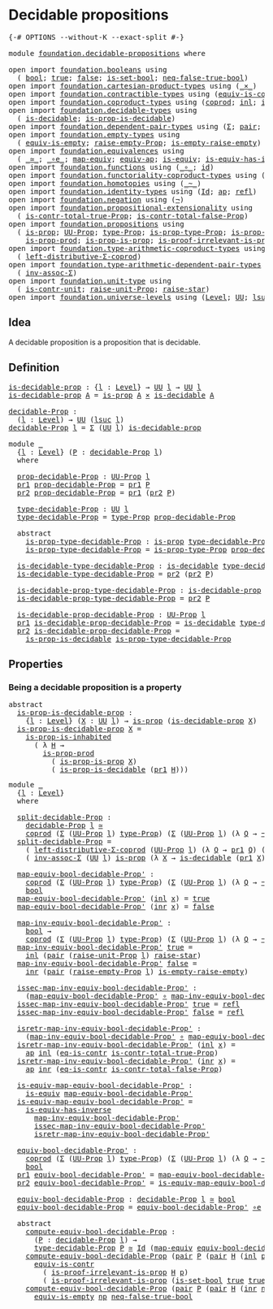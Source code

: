 # Decidable propositions

<pre class="Agda"><a id="35" class="Symbol">{-#</a> <a id="39" class="Keyword">OPTIONS</a> <a id="47" class="Pragma">--without-K</a> <a id="59" class="Pragma">--exact-split</a> <a id="73" class="Symbol">#-}</a>

<a id="78" class="Keyword">module</a> <a id="85" href="foundation.decidable-propositions.html" class="Module">foundation.decidable-propositions</a> <a id="119" class="Keyword">where</a>

<a id="126" class="Keyword">open</a> <a id="131" class="Keyword">import</a> <a id="138" href="foundation.booleans.html" class="Module">foundation.booleans</a> <a id="158" class="Keyword">using</a>
  <a id="166" class="Symbol">(</a> <a id="168" href="foundation.booleans.html#1019" class="Datatype">bool</a><a id="172" class="Symbol">;</a> <a id="174" href="foundation.booleans.html#1043" class="InductiveConstructor">true</a><a id="178" class="Symbol">;</a> <a id="180" href="foundation.booleans.html#1048" class="InductiveConstructor">false</a><a id="185" class="Symbol">;</a> <a id="187" href="foundation.booleans.html#2504" class="Function">is-set-bool</a><a id="198" class="Symbol">;</a> <a id="200" href="foundation.booleans.html#1640" class="Function">neq-false-true-bool</a><a id="219" class="Symbol">)</a>
<a id="221" class="Keyword">open</a> <a id="226" class="Keyword">import</a> <a id="233" href="foundation.cartesian-product-types.html" class="Module">foundation.cartesian-product-types</a> <a id="268" class="Keyword">using</a> <a id="274" class="Symbol">(</a><a id="275" href="foundation-core.cartesian-product-types.html#577" class="Function Operator">_×_</a><a id="278" class="Symbol">)</a>
<a id="280" class="Keyword">open</a> <a id="285" class="Keyword">import</a> <a id="292" href="foundation.contractible-types.html" class="Module">foundation.contractible-types</a> <a id="322" class="Keyword">using</a> <a id="328" class="Symbol">(</a><a id="329" href="foundation-core.contractible-types.html#4237" class="Function">equiv-is-contr</a><a id="343" class="Symbol">;</a> <a id="345" href="foundation-core.contractible-types.html#1232" class="Function">eq-is-contr</a><a id="356" class="Symbol">)</a>
<a id="358" class="Keyword">open</a> <a id="363" class="Keyword">import</a> <a id="370" href="foundation.coproduct-types.html" class="Module">foundation.coproduct-types</a> <a id="397" class="Keyword">using</a> <a id="403" class="Symbol">(</a><a id="404" href="foundation.coproduct-types.html#1168" class="Datatype">coprod</a><a id="410" class="Symbol">;</a> <a id="412" href="foundation.coproduct-types.html#1239" class="InductiveConstructor">inl</a><a id="415" class="Symbol">;</a> <a id="417" href="foundation.coproduct-types.html#1262" class="InductiveConstructor">inr</a><a id="420" class="Symbol">)</a>
<a id="422" class="Keyword">open</a> <a id="427" class="Keyword">import</a> <a id="434" href="foundation.decidable-types.html" class="Module">foundation.decidable-types</a> <a id="461" class="Keyword">using</a>
  <a id="469" class="Symbol">(</a> <a id="471" href="foundation.decidable-types.html#1741" class="Function">is-decidable</a><a id="483" class="Symbol">;</a> <a id="485" href="foundation.decidable-types.html#7683" class="Function">is-prop-is-decidable</a><a id="505" class="Symbol">)</a>
<a id="507" class="Keyword">open</a> <a id="512" class="Keyword">import</a> <a id="519" href="foundation.dependent-pair-types.html" class="Module">foundation.dependent-pair-types</a> <a id="551" class="Keyword">using</a> <a id="557" class="Symbol">(</a><a id="558" href="foundation-core.dependent-pair-types.html#502" class="Record">Σ</a><a id="559" class="Symbol">;</a> <a id="561" href="foundation-core.dependent-pair-types.html#575" class="InductiveConstructor">pair</a><a id="565" class="Symbol">;</a> <a id="567" href="foundation-core.dependent-pair-types.html#592" class="Field">pr1</a><a id="570" class="Symbol">;</a> <a id="572" href="foundation-core.dependent-pair-types.html#604" class="Field">pr2</a><a id="575" class="Symbol">)</a>
<a id="577" class="Keyword">open</a> <a id="582" class="Keyword">import</a> <a id="589" href="foundation.empty-types.html" class="Module">foundation.empty-types</a> <a id="612" class="Keyword">using</a>
  <a id="620" class="Symbol">(</a> <a id="622" href="foundation.empty-types.html#2579" class="Function">equiv-is-empty</a><a id="636" class="Symbol">;</a> <a id="638" href="foundation.empty-types.html#4867" class="Function">raise-empty-Prop</a><a id="654" class="Symbol">;</a> <a id="656" href="foundation.empty-types.html#5017" class="Function">is-empty-raise-empty</a><a id="676" class="Symbol">)</a>
<a id="678" class="Keyword">open</a> <a id="683" class="Keyword">import</a> <a id="690" href="foundation.equivalences.html" class="Module">foundation.equivalences</a> <a id="714" class="Keyword">using</a>
  <a id="722" class="Symbol">(</a> <a id="724" href="foundation-core.equivalences.html#1607" class="Function Operator">_≃_</a><a id="727" class="Symbol">;</a> <a id="729" href="foundation-core.equivalences.html#7843" class="Function Operator">_∘e_</a><a id="733" class="Symbol">;</a> <a id="735" href="foundation-core.equivalences.html#1807" class="Function">map-equiv</a><a id="744" class="Symbol">;</a> <a id="746" href="foundation-core.equivalences.html#16720" class="Function">equiv-ap</a><a id="754" class="Symbol">;</a> <a id="756" href="foundation-core.equivalences.html#1542" class="Function">is-equiv</a><a id="764" class="Symbol">;</a> <a id="766" href="foundation-core.equivalences.html#2999" class="Function">is-equiv-has-inverse</a><a id="786" class="Symbol">)</a>
<a id="788" class="Keyword">open</a> <a id="793" class="Keyword">import</a> <a id="800" href="foundation.functions.html" class="Module">foundation.functions</a> <a id="821" class="Keyword">using</a> <a id="827" class="Symbol">(</a><a id="828" href="foundation-core.functions.html#407" class="Function Operator">_∘_</a><a id="831" class="Symbol">;</a> <a id="833" href="foundation-core.functions.html#309" class="Function">id</a><a id="835" class="Symbol">)</a>
<a id="837" class="Keyword">open</a> <a id="842" class="Keyword">import</a> <a id="849" href="foundation.functoriality-coproduct-types.html" class="Module">foundation.functoriality-coproduct-types</a> <a id="890" class="Keyword">using</a> <a id="896" class="Symbol">(</a><a id="897" href="foundation.functoriality-coproduct-types.html#3417" class="Function">equiv-coprod</a><a id="909" class="Symbol">)</a>
<a id="911" class="Keyword">open</a> <a id="916" class="Keyword">import</a> <a id="923" href="foundation.homotopies.html" class="Module">foundation.homotopies</a> <a id="945" class="Keyword">using</a> <a id="951" class="Symbol">(</a><a id="952" href="foundation-core.homotopies.html#467" class="Function Operator">_~_</a><a id="955" class="Symbol">)</a>
<a id="957" class="Keyword">open</a> <a id="962" class="Keyword">import</a> <a id="969" href="foundation.identity-types.html" class="Module">foundation.identity-types</a> <a id="995" class="Keyword">using</a> <a id="1001" class="Symbol">(</a><a id="1002" href="foundation-core.identity-types.html#641" class="Datatype">Id</a><a id="1004" class="Symbol">;</a> <a id="1006" href="foundation-core.identity-types.html#2853" class="Function">ap</a><a id="1008" class="Symbol">;</a> <a id="1010" href="foundation-core.identity-types.html#694" class="InductiveConstructor">refl</a><a id="1014" class="Symbol">)</a>
<a id="1016" class="Keyword">open</a> <a id="1021" class="Keyword">import</a> <a id="1028" href="foundation.negation.html" class="Module">foundation.negation</a> <a id="1048" class="Keyword">using</a> <a id="1054" class="Symbol">(</a><a id="1055" href="foundation.negation.html#756" class="Function">¬</a><a id="1056" class="Symbol">)</a>
<a id="1058" class="Keyword">open</a> <a id="1063" class="Keyword">import</a> <a id="1070" href="foundation.propositional-extensionality.html" class="Module">foundation.propositional-extensionality</a> <a id="1110" class="Keyword">using</a>
  <a id="1118" class="Symbol">(</a> <a id="1120" href="foundation.propositional-extensionality.html#3837" class="Function">is-contr-total-true-Prop</a><a id="1144" class="Symbol">;</a> <a id="1146" href="foundation.propositional-extensionality.html#4601" class="Function">is-contr-total-false-Prop</a><a id="1171" class="Symbol">)</a>
<a id="1173" class="Keyword">open</a> <a id="1178" class="Keyword">import</a> <a id="1185" href="foundation.propositions.html" class="Module">foundation.propositions</a> <a id="1209" class="Keyword">using</a>
  <a id="1217" class="Symbol">(</a> <a id="1219" href="foundation-core.propositions.html#1246" class="Function">is-prop</a><a id="1226" class="Symbol">;</a> <a id="1228" href="foundation-core.propositions.html#1322" class="Function">UU-Prop</a><a id="1235" class="Symbol">;</a> <a id="1237" href="foundation-core.propositions.html#1424" class="Function">type-Prop</a><a id="1246" class="Symbol">;</a> <a id="1248" href="foundation-core.propositions.html#1491" class="Function">is-prop-type-Prop</a><a id="1265" class="Symbol">;</a> <a id="1267" href="foundation-core.propositions.html#1904" class="Function">is-prop-is-inhabited</a><a id="1287" class="Symbol">;</a>
    <a id="1293" href="foundation-core.propositions.html#5656" class="Function">is-prop-prod</a><a id="1305" class="Symbol">;</a> <a id="1307" href="foundation.propositions.html#1170" class="Function">is-prop-is-prop</a><a id="1322" class="Symbol">;</a> <a id="1324" href="foundation-core.propositions.html#2978" class="Function">is-proof-irrelevant-is-prop</a><a id="1351" class="Symbol">)</a>
<a id="1353" class="Keyword">open</a> <a id="1358" class="Keyword">import</a> <a id="1365" href="foundation.type-arithmetic-coproduct-types.html" class="Module">foundation.type-arithmetic-coproduct-types</a> <a id="1408" class="Keyword">using</a>
  <a id="1416" class="Symbol">(</a> <a id="1418" href="foundation.type-arithmetic-coproduct-types.html#7217" class="Function">left-distributive-Σ-coprod</a><a id="1444" class="Symbol">)</a>
<a id="1446" class="Keyword">open</a> <a id="1451" class="Keyword">import</a> <a id="1458" href="foundation.type-arithmetic-dependent-pair-types.html" class="Module">foundation.type-arithmetic-dependent-pair-types</a> <a id="1506" class="Keyword">using</a>
  <a id="1514" class="Symbol">(</a> <a id="1516" href="foundation-core.type-arithmetic-dependent-pair-types.html#5795" class="Function">inv-assoc-Σ</a><a id="1527" class="Symbol">)</a>
<a id="1529" class="Keyword">open</a> <a id="1534" class="Keyword">import</a> <a id="1541" href="foundation.unit-type.html" class="Module">foundation.unit-type</a> <a id="1562" class="Keyword">using</a>
  <a id="1570" class="Symbol">(</a> <a id="1572" href="foundation.unit-type.html#1534" class="Function">is-contr-unit</a><a id="1585" class="Symbol">;</a> <a id="1587" href="foundation.unit-type.html#3112" class="Function">raise-unit-Prop</a><a id="1602" class="Symbol">;</a> <a id="1604" href="foundation.unit-type.html#1298" class="Function">raise-star</a><a id="1614" class="Symbol">)</a>
<a id="1616" class="Keyword">open</a> <a id="1621" class="Keyword">import</a> <a id="1628" href="foundation.universe-levels.html" class="Module">foundation.universe-levels</a> <a id="1655" class="Keyword">using</a> <a id="1661" class="Symbol">(</a><a id="1662" href="Agda.Primitive.html#597" class="Postulate">Level</a><a id="1667" class="Symbol">;</a> <a id="1669" href="foundation-core.universe-levels.html#222" class="Primitive">UU</a><a id="1671" class="Symbol">;</a> <a id="1673" href="Agda.Primitive.html#780" class="Primitive">lsuc</a><a id="1677" class="Symbol">)</a>
</pre>
## Idea

A decidable proposition is a proposition that is decidable.

## Definition

<pre class="Agda"><a id="is-decidable-prop"></a><a id="1777" href="foundation.decidable-propositions.html#1777" class="Function">is-decidable-prop</a> <a id="1795" class="Symbol">:</a> <a id="1797" class="Symbol">{</a><a id="1798" href="foundation.decidable-propositions.html#1798" class="Bound">l</a> <a id="1800" class="Symbol">:</a> <a id="1802" href="Agda.Primitive.html#597" class="Postulate">Level</a><a id="1807" class="Symbol">}</a> <a id="1809" class="Symbol">→</a> <a id="1811" href="foundation-core.universe-levels.html#222" class="Primitive">UU</a> <a id="1814" href="foundation.decidable-propositions.html#1798" class="Bound">l</a> <a id="1816" class="Symbol">→</a> <a id="1818" href="foundation-core.universe-levels.html#222" class="Primitive">UU</a> <a id="1821" href="foundation.decidable-propositions.html#1798" class="Bound">l</a>
<a id="1823" href="foundation.decidable-propositions.html#1777" class="Function">is-decidable-prop</a> <a id="1841" href="foundation.decidable-propositions.html#1841" class="Bound">A</a> <a id="1843" class="Symbol">=</a> <a id="1845" href="foundation-core.propositions.html#1246" class="Function">is-prop</a> <a id="1853" href="foundation.decidable-propositions.html#1841" class="Bound">A</a> <a id="1855" href="foundation-core.cartesian-product-types.html#577" class="Function Operator">×</a> <a id="1857" href="foundation.decidable-types.html#1741" class="Function">is-decidable</a> <a id="1870" href="foundation.decidable-propositions.html#1841" class="Bound">A</a>

<a id="decidable-Prop"></a><a id="1873" href="foundation.decidable-propositions.html#1873" class="Function">decidable-Prop</a> <a id="1888" class="Symbol">:</a>
  <a id="1892" class="Symbol">(</a><a id="1893" href="foundation.decidable-propositions.html#1893" class="Bound">l</a> <a id="1895" class="Symbol">:</a> <a id="1897" href="Agda.Primitive.html#597" class="Postulate">Level</a><a id="1902" class="Symbol">)</a> <a id="1904" class="Symbol">→</a> <a id="1906" href="foundation-core.universe-levels.html#222" class="Primitive">UU</a> <a id="1909" class="Symbol">(</a><a id="1910" href="Agda.Primitive.html#780" class="Primitive">lsuc</a> <a id="1915" href="foundation.decidable-propositions.html#1893" class="Bound">l</a><a id="1916" class="Symbol">)</a>
<a id="1918" href="foundation.decidable-propositions.html#1873" class="Function">decidable-Prop</a> <a id="1933" href="foundation.decidable-propositions.html#1933" class="Bound">l</a> <a id="1935" class="Symbol">=</a> <a id="1937" href="foundation-core.dependent-pair-types.html#502" class="Record">Σ</a> <a id="1939" class="Symbol">(</a><a id="1940" href="foundation-core.universe-levels.html#222" class="Primitive">UU</a> <a id="1943" href="foundation.decidable-propositions.html#1933" class="Bound">l</a><a id="1944" class="Symbol">)</a> <a id="1946" href="foundation.decidable-propositions.html#1777" class="Function">is-decidable-prop</a>

<a id="1965" class="Keyword">module</a> <a id="1972" href="foundation.decidable-propositions.html#1972" class="Module">_</a>
  <a id="1976" class="Symbol">{</a><a id="1977" href="foundation.decidable-propositions.html#1977" class="Bound">l</a> <a id="1979" class="Symbol">:</a> <a id="1981" href="Agda.Primitive.html#597" class="Postulate">Level</a><a id="1986" class="Symbol">}</a> <a id="1988" class="Symbol">(</a><a id="1989" href="foundation.decidable-propositions.html#1989" class="Bound">P</a> <a id="1991" class="Symbol">:</a> <a id="1993" href="foundation.decidable-propositions.html#1873" class="Function">decidable-Prop</a> <a id="2008" href="foundation.decidable-propositions.html#1977" class="Bound">l</a><a id="2009" class="Symbol">)</a>
  <a id="2013" class="Keyword">where</a>

  <a id="2022" href="foundation.decidable-propositions.html#2022" class="Function">prop-decidable-Prop</a> <a id="2042" class="Symbol">:</a> <a id="2044" href="foundation-core.propositions.html#1322" class="Function">UU-Prop</a> <a id="2052" href="foundation.decidable-propositions.html#1977" class="Bound">l</a>
  <a id="2056" href="foundation-core.dependent-pair-types.html#592" class="Field">pr1</a> <a id="2060" href="foundation.decidable-propositions.html#2022" class="Function">prop-decidable-Prop</a> <a id="2080" class="Symbol">=</a> <a id="2082" href="foundation-core.dependent-pair-types.html#592" class="Field">pr1</a> <a id="2086" href="foundation.decidable-propositions.html#1989" class="Bound">P</a>
  <a id="2090" href="foundation-core.dependent-pair-types.html#604" class="Field">pr2</a> <a id="2094" href="foundation.decidable-propositions.html#2022" class="Function">prop-decidable-Prop</a> <a id="2114" class="Symbol">=</a> <a id="2116" href="foundation-core.dependent-pair-types.html#592" class="Field">pr1</a> <a id="2120" class="Symbol">(</a><a id="2121" href="foundation-core.dependent-pair-types.html#604" class="Field">pr2</a> <a id="2125" href="foundation.decidable-propositions.html#1989" class="Bound">P</a><a id="2126" class="Symbol">)</a>

  <a id="2131" href="foundation.decidable-propositions.html#2131" class="Function">type-decidable-Prop</a> <a id="2151" class="Symbol">:</a> <a id="2153" href="foundation-core.universe-levels.html#222" class="Primitive">UU</a> <a id="2156" href="foundation.decidable-propositions.html#1977" class="Bound">l</a>
  <a id="2160" href="foundation.decidable-propositions.html#2131" class="Function">type-decidable-Prop</a> <a id="2180" class="Symbol">=</a> <a id="2182" href="foundation-core.propositions.html#1424" class="Function">type-Prop</a> <a id="2192" href="foundation.decidable-propositions.html#2022" class="Function">prop-decidable-Prop</a>

  <a id="2215" class="Keyword">abstract</a>
    <a id="2228" href="foundation.decidable-propositions.html#2228" class="Function">is-prop-type-decidable-Prop</a> <a id="2256" class="Symbol">:</a> <a id="2258" href="foundation-core.propositions.html#1246" class="Function">is-prop</a> <a id="2266" href="foundation.decidable-propositions.html#2131" class="Function">type-decidable-Prop</a>
    <a id="2290" href="foundation.decidable-propositions.html#2228" class="Function">is-prop-type-decidable-Prop</a> <a id="2318" class="Symbol">=</a> <a id="2320" href="foundation-core.propositions.html#1491" class="Function">is-prop-type-Prop</a> <a id="2338" href="foundation.decidable-propositions.html#2022" class="Function">prop-decidable-Prop</a>

  <a id="2361" href="foundation.decidable-propositions.html#2361" class="Function">is-decidable-type-decidable-Prop</a> <a id="2394" class="Symbol">:</a> <a id="2396" href="foundation.decidable-types.html#1741" class="Function">is-decidable</a> <a id="2409" href="foundation.decidable-propositions.html#2131" class="Function">type-decidable-Prop</a>
  <a id="2431" href="foundation.decidable-propositions.html#2361" class="Function">is-decidable-type-decidable-Prop</a> <a id="2464" class="Symbol">=</a> <a id="2466" href="foundation-core.dependent-pair-types.html#604" class="Field">pr2</a> <a id="2470" class="Symbol">(</a><a id="2471" href="foundation-core.dependent-pair-types.html#604" class="Field">pr2</a> <a id="2475" href="foundation.decidable-propositions.html#1989" class="Bound">P</a><a id="2476" class="Symbol">)</a>

  <a id="2481" href="foundation.decidable-propositions.html#2481" class="Function">is-decidable-prop-type-decidable-Prop</a> <a id="2519" class="Symbol">:</a> <a id="2521" href="foundation.decidable-propositions.html#1777" class="Function">is-decidable-prop</a> <a id="2539" href="foundation.decidable-propositions.html#2131" class="Function">type-decidable-Prop</a>
  <a id="2561" href="foundation.decidable-propositions.html#2481" class="Function">is-decidable-prop-type-decidable-Prop</a> <a id="2599" class="Symbol">=</a> <a id="2601" href="foundation-core.dependent-pair-types.html#604" class="Field">pr2</a> <a id="2605" href="foundation.decidable-propositions.html#1989" class="Bound">P</a>

  <a id="2610" href="foundation.decidable-propositions.html#2610" class="Function">is-decidable-prop-decidable-Prop</a> <a id="2643" class="Symbol">:</a> <a id="2645" href="foundation-core.propositions.html#1322" class="Function">UU-Prop</a> <a id="2653" href="foundation.decidable-propositions.html#1977" class="Bound">l</a>
  <a id="2657" href="foundation-core.dependent-pair-types.html#592" class="Field">pr1</a> <a id="2661" href="foundation.decidable-propositions.html#2610" class="Function">is-decidable-prop-decidable-Prop</a> <a id="2694" class="Symbol">=</a> <a id="2696" href="foundation.decidable-types.html#1741" class="Function">is-decidable</a> <a id="2709" href="foundation.decidable-propositions.html#2131" class="Function">type-decidable-Prop</a>
  <a id="2731" href="foundation-core.dependent-pair-types.html#604" class="Field">pr2</a> <a id="2735" href="foundation.decidable-propositions.html#2610" class="Function">is-decidable-prop-decidable-Prop</a> <a id="2768" class="Symbol">=</a>
    <a id="2774" href="foundation.decidable-types.html#7683" class="Function">is-prop-is-decidable</a> <a id="2795" href="foundation.decidable-propositions.html#2228" class="Function">is-prop-type-decidable-Prop</a>
</pre>
## Properties

### Being a decidable proposition is a property

<pre class="Agda"><a id="2900" class="Keyword">abstract</a>
  <a id="is-prop-is-decidable-prop"></a><a id="2911" href="foundation.decidable-propositions.html#2911" class="Function">is-prop-is-decidable-prop</a> <a id="2937" class="Symbol">:</a>
    <a id="2943" class="Symbol">{</a><a id="2944" href="foundation.decidable-propositions.html#2944" class="Bound">l</a> <a id="2946" class="Symbol">:</a> <a id="2948" href="Agda.Primitive.html#597" class="Postulate">Level</a><a id="2953" class="Symbol">}</a> <a id="2955" class="Symbol">(</a><a id="2956" href="foundation.decidable-propositions.html#2956" class="Bound">X</a> <a id="2958" class="Symbol">:</a> <a id="2960" href="foundation-core.universe-levels.html#222" class="Primitive">UU</a> <a id="2963" href="foundation.decidable-propositions.html#2944" class="Bound">l</a><a id="2964" class="Symbol">)</a> <a id="2966" class="Symbol">→</a> <a id="2968" href="foundation-core.propositions.html#1246" class="Function">is-prop</a> <a id="2976" class="Symbol">(</a><a id="2977" href="foundation.decidable-propositions.html#1777" class="Function">is-decidable-prop</a> <a id="2995" href="foundation.decidable-propositions.html#2956" class="Bound">X</a><a id="2996" class="Symbol">)</a>
  <a id="3000" href="foundation.decidable-propositions.html#2911" class="Function">is-prop-is-decidable-prop</a> <a id="3026" href="foundation.decidable-propositions.html#3026" class="Bound">X</a> <a id="3028" class="Symbol">=</a>
    <a id="3034" href="foundation-core.propositions.html#1904" class="Function">is-prop-is-inhabited</a>
      <a id="3061" class="Symbol">(</a> <a id="3063" class="Symbol">λ</a> <a id="3065" href="foundation.decidable-propositions.html#3065" class="Bound">H</a> <a id="3067" class="Symbol">→</a>
        <a id="3077" href="foundation-core.propositions.html#5656" class="Function">is-prop-prod</a>
          <a id="3100" class="Symbol">(</a> <a id="3102" href="foundation.propositions.html#1170" class="Function">is-prop-is-prop</a> <a id="3118" href="foundation.decidable-propositions.html#3026" class="Bound">X</a><a id="3119" class="Symbol">)</a>
          <a id="3131" class="Symbol">(</a> <a id="3133" href="foundation.decidable-types.html#7683" class="Function">is-prop-is-decidable</a> <a id="3154" class="Symbol">(</a><a id="3155" href="foundation-core.dependent-pair-types.html#592" class="Field">pr1</a> <a id="3159" href="foundation.decidable-propositions.html#3065" class="Bound">H</a><a id="3160" class="Symbol">)))</a>
</pre>
<pre class="Agda"><a id="3177" class="Keyword">module</a> <a id="3184" href="foundation.decidable-propositions.html#3184" class="Module">_</a>
  <a id="3188" class="Symbol">{</a><a id="3189" href="foundation.decidable-propositions.html#3189" class="Bound">l</a> <a id="3191" class="Symbol">:</a> <a id="3193" href="Agda.Primitive.html#597" class="Postulate">Level</a><a id="3198" class="Symbol">}</a>
  <a id="3202" class="Keyword">where</a>
  
  <a id="3213" href="foundation.decidable-propositions.html#3213" class="Function">split-decidable-Prop</a> <a id="3234" class="Symbol">:</a>
    <a id="3240" href="foundation.decidable-propositions.html#1873" class="Function">decidable-Prop</a> <a id="3255" href="foundation.decidable-propositions.html#3189" class="Bound">l</a> <a id="3257" href="foundation-core.equivalences.html#1607" class="Function Operator">≃</a>
    <a id="3263" href="foundation.coproduct-types.html#1168" class="Datatype">coprod</a> <a id="3270" class="Symbol">(</a><a id="3271" href="foundation-core.dependent-pair-types.html#502" class="Record">Σ</a> <a id="3273" class="Symbol">(</a><a id="3274" href="foundation-core.propositions.html#1322" class="Function">UU-Prop</a> <a id="3282" href="foundation.decidable-propositions.html#3189" class="Bound">l</a><a id="3283" class="Symbol">)</a> <a id="3285" href="foundation-core.propositions.html#1424" class="Function">type-Prop</a><a id="3294" class="Symbol">)</a> <a id="3296" class="Symbol">(</a><a id="3297" href="foundation-core.dependent-pair-types.html#502" class="Record">Σ</a> <a id="3299" class="Symbol">(</a><a id="3300" href="foundation-core.propositions.html#1322" class="Function">UU-Prop</a> <a id="3308" href="foundation.decidable-propositions.html#3189" class="Bound">l</a><a id="3309" class="Symbol">)</a> <a id="3311" class="Symbol">(λ</a> <a id="3314" href="foundation.decidable-propositions.html#3314" class="Bound">Q</a> <a id="3316" class="Symbol">→</a> <a id="3318" href="foundation.negation.html#756" class="Function">¬</a> <a id="3320" class="Symbol">(</a><a id="3321" href="foundation-core.propositions.html#1424" class="Function">type-Prop</a> <a id="3331" href="foundation.decidable-propositions.html#3314" class="Bound">Q</a><a id="3332" class="Symbol">)))</a>
  <a id="3338" href="foundation.decidable-propositions.html#3213" class="Function">split-decidable-Prop</a> <a id="3359" class="Symbol">=</a>
    <a id="3365" class="Symbol">(</a> <a id="3367" href="foundation.type-arithmetic-coproduct-types.html#7217" class="Function">left-distributive-Σ-coprod</a> <a id="3394" class="Symbol">(</a><a id="3395" href="foundation-core.propositions.html#1322" class="Function">UU-Prop</a> <a id="3403" href="foundation.decidable-propositions.html#3189" class="Bound">l</a><a id="3404" class="Symbol">)</a> <a id="3406" class="Symbol">(λ</a> <a id="3409" href="foundation.decidable-propositions.html#3409" class="Bound">Q</a> <a id="3411" class="Symbol">→</a> <a id="3413" href="foundation-core.dependent-pair-types.html#592" class="Field">pr1</a> <a id="3417" href="foundation.decidable-propositions.html#3409" class="Bound">Q</a><a id="3418" class="Symbol">)</a> <a id="3420" class="Symbol">(λ</a> <a id="3423" href="foundation.decidable-propositions.html#3423" class="Bound">Q</a> <a id="3425" class="Symbol">→</a> <a id="3427" href="foundation.negation.html#756" class="Function">¬</a> <a id="3429" class="Symbol">(</a><a id="3430" href="foundation-core.dependent-pair-types.html#592" class="Field">pr1</a> <a id="3434" href="foundation.decidable-propositions.html#3423" class="Bound">Q</a><a id="3435" class="Symbol">)))</a> <a id="3439" href="foundation-core.equivalences.html#7843" class="Function Operator">∘e</a>
    <a id="3446" class="Symbol">(</a> <a id="3448" href="foundation-core.type-arithmetic-dependent-pair-types.html#5795" class="Function">inv-assoc-Σ</a> <a id="3460" class="Symbol">(</a><a id="3461" href="foundation-core.universe-levels.html#222" class="Primitive">UU</a> <a id="3464" href="foundation.decidable-propositions.html#3189" class="Bound">l</a><a id="3465" class="Symbol">)</a> <a id="3467" href="foundation-core.propositions.html#1246" class="Function">is-prop</a> <a id="3475" class="Symbol">(λ</a> <a id="3478" href="foundation.decidable-propositions.html#3478" class="Bound">X</a> <a id="3480" class="Symbol">→</a> <a id="3482" href="foundation.decidable-types.html#1741" class="Function">is-decidable</a> <a id="3495" class="Symbol">(</a><a id="3496" href="foundation-core.dependent-pair-types.html#592" class="Field">pr1</a> <a id="3500" href="foundation.decidable-propositions.html#3478" class="Bound">X</a><a id="3501" class="Symbol">)))</a>

  <a id="3508" href="foundation.decidable-propositions.html#3508" class="Function">map-equiv-bool-decidable-Prop&#39;</a> <a id="3539" class="Symbol">:</a>
    <a id="3545" href="foundation.coproduct-types.html#1168" class="Datatype">coprod</a> <a id="3552" class="Symbol">(</a><a id="3553" href="foundation-core.dependent-pair-types.html#502" class="Record">Σ</a> <a id="3555" class="Symbol">(</a><a id="3556" href="foundation-core.propositions.html#1322" class="Function">UU-Prop</a> <a id="3564" href="foundation.decidable-propositions.html#3189" class="Bound">l</a><a id="3565" class="Symbol">)</a> <a id="3567" href="foundation-core.propositions.html#1424" class="Function">type-Prop</a><a id="3576" class="Symbol">)</a> <a id="3578" class="Symbol">(</a><a id="3579" href="foundation-core.dependent-pair-types.html#502" class="Record">Σ</a> <a id="3581" class="Symbol">(</a><a id="3582" href="foundation-core.propositions.html#1322" class="Function">UU-Prop</a> <a id="3590" href="foundation.decidable-propositions.html#3189" class="Bound">l</a><a id="3591" class="Symbol">)</a> <a id="3593" class="Symbol">(λ</a> <a id="3596" href="foundation.decidable-propositions.html#3596" class="Bound">Q</a> <a id="3598" class="Symbol">→</a> <a id="3600" href="foundation.negation.html#756" class="Function">¬</a> <a id="3602" class="Symbol">(</a><a id="3603" href="foundation-core.propositions.html#1424" class="Function">type-Prop</a> <a id="3613" href="foundation.decidable-propositions.html#3596" class="Bound">Q</a><a id="3614" class="Symbol">)))</a> <a id="3618" class="Symbol">→</a>
    <a id="3624" href="foundation.booleans.html#1019" class="Datatype">bool</a>
  <a id="3631" href="foundation.decidable-propositions.html#3508" class="Function">map-equiv-bool-decidable-Prop&#39;</a> <a id="3662" class="Symbol">(</a><a id="3663" href="foundation.coproduct-types.html#1239" class="InductiveConstructor">inl</a> <a id="3667" href="foundation.decidable-propositions.html#3667" class="Bound">x</a><a id="3668" class="Symbol">)</a> <a id="3670" class="Symbol">=</a> <a id="3672" href="foundation.booleans.html#1043" class="InductiveConstructor">true</a>
  <a id="3679" href="foundation.decidable-propositions.html#3508" class="Function">map-equiv-bool-decidable-Prop&#39;</a> <a id="3710" class="Symbol">(</a><a id="3711" href="foundation.coproduct-types.html#1262" class="InductiveConstructor">inr</a> <a id="3715" href="foundation.decidable-propositions.html#3715" class="Bound">x</a><a id="3716" class="Symbol">)</a> <a id="3718" class="Symbol">=</a> <a id="3720" href="foundation.booleans.html#1048" class="InductiveConstructor">false</a>

  <a id="3729" href="foundation.decidable-propositions.html#3729" class="Function">map-inv-equiv-bool-decidable-Prop&#39;</a> <a id="3764" class="Symbol">:</a>
    <a id="3770" href="foundation.booleans.html#1019" class="Datatype">bool</a> <a id="3775" class="Symbol">→</a>
    <a id="3781" href="foundation.coproduct-types.html#1168" class="Datatype">coprod</a> <a id="3788" class="Symbol">(</a><a id="3789" href="foundation-core.dependent-pair-types.html#502" class="Record">Σ</a> <a id="3791" class="Symbol">(</a><a id="3792" href="foundation-core.propositions.html#1322" class="Function">UU-Prop</a> <a id="3800" href="foundation.decidable-propositions.html#3189" class="Bound">l</a><a id="3801" class="Symbol">)</a> <a id="3803" href="foundation-core.propositions.html#1424" class="Function">type-Prop</a><a id="3812" class="Symbol">)</a> <a id="3814" class="Symbol">(</a><a id="3815" href="foundation-core.dependent-pair-types.html#502" class="Record">Σ</a> <a id="3817" class="Symbol">(</a><a id="3818" href="foundation-core.propositions.html#1322" class="Function">UU-Prop</a> <a id="3826" href="foundation.decidable-propositions.html#3189" class="Bound">l</a><a id="3827" class="Symbol">)</a> <a id="3829" class="Symbol">(λ</a> <a id="3832" href="foundation.decidable-propositions.html#3832" class="Bound">Q</a> <a id="3834" class="Symbol">→</a> <a id="3836" href="foundation.negation.html#756" class="Function">¬</a> <a id="3838" class="Symbol">(</a><a id="3839" href="foundation-core.propositions.html#1424" class="Function">type-Prop</a> <a id="3849" href="foundation.decidable-propositions.html#3832" class="Bound">Q</a><a id="3850" class="Symbol">)))</a>
  <a id="3856" href="foundation.decidable-propositions.html#3729" class="Function">map-inv-equiv-bool-decidable-Prop&#39;</a> <a id="3891" href="foundation.booleans.html#1043" class="InductiveConstructor">true</a> <a id="3896" class="Symbol">=</a>
    <a id="3902" href="foundation.coproduct-types.html#1239" class="InductiveConstructor">inl</a> <a id="3906" class="Symbol">(</a><a id="3907" href="foundation-core.dependent-pair-types.html#575" class="InductiveConstructor">pair</a> <a id="3912" class="Symbol">(</a><a id="3913" href="foundation.unit-type.html#3112" class="Function">raise-unit-Prop</a> <a id="3929" href="foundation.decidable-propositions.html#3189" class="Bound">l</a><a id="3930" class="Symbol">)</a> <a id="3932" href="foundation.unit-type.html#1298" class="Function">raise-star</a><a id="3942" class="Symbol">)</a>
  <a id="3946" href="foundation.decidable-propositions.html#3729" class="Function">map-inv-equiv-bool-decidable-Prop&#39;</a> <a id="3981" href="foundation.booleans.html#1048" class="InductiveConstructor">false</a> <a id="3987" class="Symbol">=</a>
    <a id="3993" href="foundation.coproduct-types.html#1262" class="InductiveConstructor">inr</a> <a id="3997" class="Symbol">(</a><a id="3998" href="foundation-core.dependent-pair-types.html#575" class="InductiveConstructor">pair</a> <a id="4003" class="Symbol">(</a><a id="4004" href="foundation.empty-types.html#4867" class="Function">raise-empty-Prop</a> <a id="4021" href="foundation.decidable-propositions.html#3189" class="Bound">l</a><a id="4022" class="Symbol">)</a> <a id="4024" href="foundation.empty-types.html#5017" class="Function">is-empty-raise-empty</a><a id="4044" class="Symbol">)</a>

  <a id="4049" href="foundation.decidable-propositions.html#4049" class="Function">issec-map-inv-equiv-bool-decidable-Prop&#39;</a> <a id="4090" class="Symbol">:</a>
    <a id="4096" class="Symbol">(</a><a id="4097" href="foundation.decidable-propositions.html#3508" class="Function">map-equiv-bool-decidable-Prop&#39;</a> <a id="4128" href="foundation-core.functions.html#407" class="Function Operator">∘</a> <a id="4130" href="foundation.decidable-propositions.html#3729" class="Function">map-inv-equiv-bool-decidable-Prop&#39;</a><a id="4164" class="Symbol">)</a> <a id="4166" href="foundation-core.homotopies.html#467" class="Function Operator">~</a> <a id="4168" href="foundation-core.functions.html#309" class="Function">id</a>
  <a id="4173" href="foundation.decidable-propositions.html#4049" class="Function">issec-map-inv-equiv-bool-decidable-Prop&#39;</a> <a id="4214" href="foundation.booleans.html#1043" class="InductiveConstructor">true</a> <a id="4219" class="Symbol">=</a> <a id="4221" href="foundation-core.identity-types.html#694" class="InductiveConstructor">refl</a>
  <a id="4228" href="foundation.decidable-propositions.html#4049" class="Function">issec-map-inv-equiv-bool-decidable-Prop&#39;</a> <a id="4269" href="foundation.booleans.html#1048" class="InductiveConstructor">false</a> <a id="4275" class="Symbol">=</a> <a id="4277" href="foundation-core.identity-types.html#694" class="InductiveConstructor">refl</a>

  <a id="4285" href="foundation.decidable-propositions.html#4285" class="Function">isretr-map-inv-equiv-bool-decidable-Prop&#39;</a> <a id="4327" class="Symbol">:</a>
    <a id="4333" class="Symbol">(</a><a id="4334" href="foundation.decidable-propositions.html#3729" class="Function">map-inv-equiv-bool-decidable-Prop&#39;</a> <a id="4369" href="foundation-core.functions.html#407" class="Function Operator">∘</a> <a id="4371" href="foundation.decidable-propositions.html#3508" class="Function">map-equiv-bool-decidable-Prop&#39;</a><a id="4401" class="Symbol">)</a> <a id="4403" href="foundation-core.homotopies.html#467" class="Function Operator">~</a> <a id="4405" href="foundation-core.functions.html#309" class="Function">id</a>
  <a id="4410" href="foundation.decidable-propositions.html#4285" class="Function">isretr-map-inv-equiv-bool-decidable-Prop&#39;</a> <a id="4452" class="Symbol">(</a><a id="4453" href="foundation.coproduct-types.html#1239" class="InductiveConstructor">inl</a> <a id="4457" href="foundation.decidable-propositions.html#4457" class="Bound">x</a><a id="4458" class="Symbol">)</a> <a id="4460" class="Symbol">=</a>
    <a id="4466" href="foundation-core.identity-types.html#2853" class="Function">ap</a> <a id="4469" href="foundation.coproduct-types.html#1239" class="InductiveConstructor">inl</a> <a id="4473" class="Symbol">(</a><a id="4474" href="foundation-core.contractible-types.html#1232" class="Function">eq-is-contr</a> <a id="4486" href="foundation.propositional-extensionality.html#3837" class="Function">is-contr-total-true-Prop</a><a id="4510" class="Symbol">)</a>
  <a id="4514" href="foundation.decidable-propositions.html#4285" class="Function">isretr-map-inv-equiv-bool-decidable-Prop&#39;</a> <a id="4556" class="Symbol">(</a><a id="4557" href="foundation.coproduct-types.html#1262" class="InductiveConstructor">inr</a> <a id="4561" href="foundation.decidable-propositions.html#4561" class="Bound">x</a><a id="4562" class="Symbol">)</a> <a id="4564" class="Symbol">=</a>
    <a id="4570" href="foundation-core.identity-types.html#2853" class="Function">ap</a> <a id="4573" href="foundation.coproduct-types.html#1262" class="InductiveConstructor">inr</a> <a id="4577" class="Symbol">(</a><a id="4578" href="foundation-core.contractible-types.html#1232" class="Function">eq-is-contr</a> <a id="4590" href="foundation.propositional-extensionality.html#4601" class="Function">is-contr-total-false-Prop</a><a id="4615" class="Symbol">)</a>

  <a id="4620" href="foundation.decidable-propositions.html#4620" class="Function">is-equiv-map-equiv-bool-decidable-Prop&#39;</a> <a id="4660" class="Symbol">:</a>
    <a id="4666" href="foundation-core.equivalences.html#1542" class="Function">is-equiv</a> <a id="4675" href="foundation.decidable-propositions.html#3508" class="Function">map-equiv-bool-decidable-Prop&#39;</a>
  <a id="4708" href="foundation.decidable-propositions.html#4620" class="Function">is-equiv-map-equiv-bool-decidable-Prop&#39;</a> <a id="4748" class="Symbol">=</a>
    <a id="4754" href="foundation-core.equivalences.html#2999" class="Function">is-equiv-has-inverse</a>
      <a id="4781" href="foundation.decidable-propositions.html#3729" class="Function">map-inv-equiv-bool-decidable-Prop&#39;</a>
      <a id="4822" href="foundation.decidable-propositions.html#4049" class="Function">issec-map-inv-equiv-bool-decidable-Prop&#39;</a>
      <a id="4869" href="foundation.decidable-propositions.html#4285" class="Function">isretr-map-inv-equiv-bool-decidable-Prop&#39;</a>

  <a id="4914" href="foundation.decidable-propositions.html#4914" class="Function">equiv-bool-decidable-Prop&#39;</a> <a id="4941" class="Symbol">:</a>
    <a id="4947" href="foundation.coproduct-types.html#1168" class="Datatype">coprod</a> <a id="4954" class="Symbol">(</a><a id="4955" href="foundation-core.dependent-pair-types.html#502" class="Record">Σ</a> <a id="4957" class="Symbol">(</a><a id="4958" href="foundation-core.propositions.html#1322" class="Function">UU-Prop</a> <a id="4966" href="foundation.decidable-propositions.html#3189" class="Bound">l</a><a id="4967" class="Symbol">)</a> <a id="4969" href="foundation-core.propositions.html#1424" class="Function">type-Prop</a><a id="4978" class="Symbol">)</a> <a id="4980" class="Symbol">(</a><a id="4981" href="foundation-core.dependent-pair-types.html#502" class="Record">Σ</a> <a id="4983" class="Symbol">(</a><a id="4984" href="foundation-core.propositions.html#1322" class="Function">UU-Prop</a> <a id="4992" href="foundation.decidable-propositions.html#3189" class="Bound">l</a><a id="4993" class="Symbol">)</a> <a id="4995" class="Symbol">(λ</a> <a id="4998" href="foundation.decidable-propositions.html#4998" class="Bound">Q</a> <a id="5000" class="Symbol">→</a> <a id="5002" href="foundation.negation.html#756" class="Function">¬</a> <a id="5004" class="Symbol">(</a><a id="5005" href="foundation-core.propositions.html#1424" class="Function">type-Prop</a> <a id="5015" href="foundation.decidable-propositions.html#4998" class="Bound">Q</a><a id="5016" class="Symbol">)))</a> <a id="5020" href="foundation-core.equivalences.html#1607" class="Function Operator">≃</a>
    <a id="5026" href="foundation.booleans.html#1019" class="Datatype">bool</a>
  <a id="5033" href="foundation-core.dependent-pair-types.html#592" class="Field">pr1</a> <a id="5037" href="foundation.decidable-propositions.html#4914" class="Function">equiv-bool-decidable-Prop&#39;</a> <a id="5064" class="Symbol">=</a> <a id="5066" href="foundation.decidable-propositions.html#3508" class="Function">map-equiv-bool-decidable-Prop&#39;</a>
  <a id="5099" href="foundation-core.dependent-pair-types.html#604" class="Field">pr2</a> <a id="5103" href="foundation.decidable-propositions.html#4914" class="Function">equiv-bool-decidable-Prop&#39;</a> <a id="5130" class="Symbol">=</a> <a id="5132" href="foundation.decidable-propositions.html#4620" class="Function">is-equiv-map-equiv-bool-decidable-Prop&#39;</a>

  <a id="5175" href="foundation.decidable-propositions.html#5175" class="Function">equiv-bool-decidable-Prop</a> <a id="5201" class="Symbol">:</a> <a id="5203" href="foundation.decidable-propositions.html#1873" class="Function">decidable-Prop</a> <a id="5218" href="foundation.decidable-propositions.html#3189" class="Bound">l</a> <a id="5220" href="foundation-core.equivalences.html#1607" class="Function Operator">≃</a> <a id="5222" href="foundation.booleans.html#1019" class="Datatype">bool</a>
  <a id="5229" href="foundation.decidable-propositions.html#5175" class="Function">equiv-bool-decidable-Prop</a> <a id="5255" class="Symbol">=</a> <a id="5257" href="foundation.decidable-propositions.html#4914" class="Function">equiv-bool-decidable-Prop&#39;</a> <a id="5284" href="foundation-core.equivalences.html#7843" class="Function Operator">∘e</a> <a id="5287" href="foundation.decidable-propositions.html#3213" class="Function">split-decidable-Prop</a>

  <a id="5311" class="Keyword">abstract</a>
    <a id="5324" href="foundation.decidable-propositions.html#5324" class="Function">compute-equiv-bool-decidable-Prop</a> <a id="5358" class="Symbol">:</a>
      <a id="5366" class="Symbol">(</a><a id="5367" href="foundation.decidable-propositions.html#5367" class="Bound">P</a> <a id="5369" class="Symbol">:</a> <a id="5371" href="foundation.decidable-propositions.html#1873" class="Function">decidable-Prop</a> <a id="5386" href="foundation.decidable-propositions.html#3189" class="Bound">l</a><a id="5387" class="Symbol">)</a> <a id="5389" class="Symbol">→</a>
      <a id="5397" href="foundation.decidable-propositions.html#2131" class="Function">type-decidable-Prop</a> <a id="5417" href="foundation.decidable-propositions.html#5367" class="Bound">P</a> <a id="5419" href="foundation-core.equivalences.html#1607" class="Function Operator">≃</a> <a id="5421" href="foundation-core.identity-types.html#641" class="Datatype">Id</a> <a id="5424" class="Symbol">(</a><a id="5425" href="foundation-core.equivalences.html#1807" class="Function">map-equiv</a> <a id="5435" href="foundation.decidable-propositions.html#5175" class="Function">equiv-bool-decidable-Prop</a> <a id="5461" href="foundation.decidable-propositions.html#5367" class="Bound">P</a><a id="5462" class="Symbol">)</a> <a id="5464" href="foundation.booleans.html#1043" class="InductiveConstructor">true</a>
    <a id="5473" href="foundation.decidable-propositions.html#5324" class="Function">compute-equiv-bool-decidable-Prop</a> <a id="5507" class="Symbol">(</a><a id="5508" href="foundation-core.dependent-pair-types.html#575" class="InductiveConstructor">pair</a> <a id="5513" href="foundation.decidable-propositions.html#5513" class="Bound">P</a> <a id="5515" class="Symbol">(</a><a id="5516" href="foundation-core.dependent-pair-types.html#575" class="InductiveConstructor">pair</a> <a id="5521" href="foundation.decidable-propositions.html#5521" class="Bound">H</a> <a id="5523" class="Symbol">(</a><a id="5524" href="foundation.coproduct-types.html#1239" class="InductiveConstructor">inl</a> <a id="5528" href="foundation.decidable-propositions.html#5528" class="Bound">p</a><a id="5529" class="Symbol">)))</a> <a id="5533" class="Symbol">=</a>
      <a id="5541" href="foundation-core.contractible-types.html#4237" class="Function">equiv-is-contr</a>
        <a id="5564" class="Symbol">(</a> <a id="5566" href="foundation-core.propositions.html#2978" class="Function">is-proof-irrelevant-is-prop</a> <a id="5594" href="foundation.decidable-propositions.html#5521" class="Bound">H</a> <a id="5596" href="foundation.decidable-propositions.html#5528" class="Bound">p</a><a id="5597" class="Symbol">)</a>
        <a id="5607" class="Symbol">(</a> <a id="5609" href="foundation-core.propositions.html#2978" class="Function">is-proof-irrelevant-is-prop</a> <a id="5637" class="Symbol">(</a><a id="5638" href="foundation.booleans.html#2504" class="Function">is-set-bool</a> <a id="5650" href="foundation.booleans.html#1043" class="InductiveConstructor">true</a> <a id="5655" href="foundation.booleans.html#1043" class="InductiveConstructor">true</a><a id="5659" class="Symbol">)</a> <a id="5661" href="foundation-core.identity-types.html#694" class="InductiveConstructor">refl</a><a id="5665" class="Symbol">)</a>
    <a id="5671" href="foundation.decidable-propositions.html#5324" class="Function">compute-equiv-bool-decidable-Prop</a> <a id="5705" class="Symbol">(</a><a id="5706" href="foundation-core.dependent-pair-types.html#575" class="InductiveConstructor">pair</a> <a id="5711" href="foundation.decidable-propositions.html#5711" class="Bound">P</a> <a id="5713" class="Symbol">(</a><a id="5714" href="foundation-core.dependent-pair-types.html#575" class="InductiveConstructor">pair</a> <a id="5719" href="foundation.decidable-propositions.html#5719" class="Bound">H</a> <a id="5721" class="Symbol">(</a><a id="5722" href="foundation.coproduct-types.html#1262" class="InductiveConstructor">inr</a> <a id="5726" href="foundation.decidable-propositions.html#5726" class="Bound">np</a><a id="5728" class="Symbol">)))</a> <a id="5732" class="Symbol">=</a>
      <a id="5740" href="foundation.empty-types.html#2579" class="Function">equiv-is-empty</a> <a id="5755" href="foundation.decidable-propositions.html#5726" class="Bound">np</a> <a id="5758" href="foundation.booleans.html#1640" class="Function">neq-false-true-bool</a>
</pre>